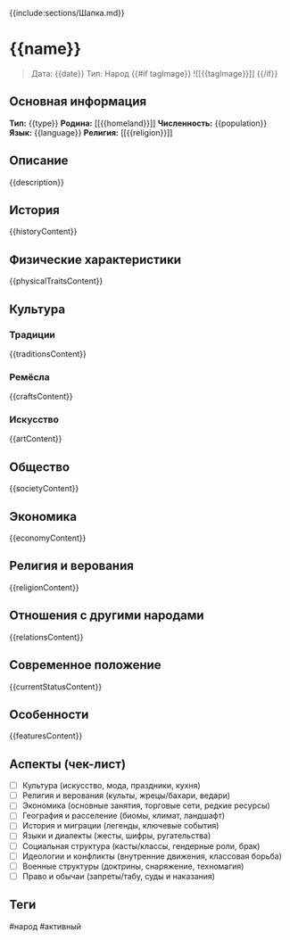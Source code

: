 {{include:sections/Шапка.md}}

# {{name}}

> Дата: {{date}}
> Тип: Народ
{{#if tagImage}}
![[{{tagImage}}]]
{{/if}}

## Основная информация
**Тип:** {{type}}
**Родина:** [[{{homeland}}]]
**Численность:** {{population}}
**Язык:** {{language}}
**Религия:** [[{{religion}}]]

## Описание
{{description}}

## История
{{historyContent}}

## Физические характеристики
{{physicalTraitsContent}}

## Культура
### Традиции
{{traditionsContent}}

### Ремёсла
{{craftsContent}}

### Искусство
{{artContent}}

## Общество
{{societyContent}}

## Экономика
{{economyContent}}

## Религия и верования
{{religionContent}}

## Отношения с другими народами
{{relationsContent}}

## Современное положение
{{currentStatusContent}}

## Особенности
{{featuresContent}} 

## Аспекты (чек-лист)
- [ ] Культура (искусство, мода, праздники, кухня)
- [ ] Религия и верования (культы, жрецы/бахари, ведари)
- [ ] Экономика (основные занятия, торговые сети, редкие ресурсы)
- [ ] География и расселение (биомы, климат, ландшафт)
- [ ] История и миграции (легенды, ключевые события)
- [ ] Языки и диалекты (жесты, шифры, ругательства)
- [ ] Социальная структура (касты/классы, гендерные роли, брак)
- [ ] Идеологии и конфликты (внутренние движения, классовая борьба)
- [ ] Военные структуры (доктрины, снаряжение, техномагия)
- [ ] Право и обычаи (запреты/табу, суды и наказания)

## Теги
#народ #активный